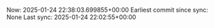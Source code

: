 Now: 2025-01-24 22:38:03.699855+00:00 Earliest commit since sync: None Last sync: 2025-01-24 22:02:55+00:00
